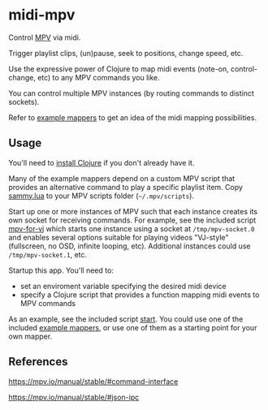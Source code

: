 # midi-mpv

Control [MPV](https://mpv.io/) via midi.

Trigger playlist clips, (un)pause, seek to positions, change speed, etc.

Use the expressive power of Clojure to map midi events (note-on, control-change, etc) to any MPV commands you like.

You can control multiple MPV instances (by routing commands to distinct sockets).

Refer to [example mappers](example-mappers) to get an idea of the midi mapping possibilities.

## Usage

You'll need to [install Clojure](https://clojure.org/guides/install_clojure) if you don't already have it.

Many of the example mappers depend on a custom MPV script that provides an alternative command to play a specific playlist item.
Copy [sammy.lua](mpv/scripts/sammy.lua) to your MPV scripts folder (`~/.mpv/scripts`).

Start up one or more instances of MPV such that each instance creates its own socket for receiving commands.
For example, see the included script [mpv-for-vj](scripts/mpv-for-vj) which starts one instance using a socket at `/tmp/mpv-socket.0` and enables several options suitable for playing videos "VJ-style" (fullscreen, no OSD, infinite looping, etc). Additional instances could use `/tmp/mpv-socket.1`, etc.

Startup this app. You'll need to:
- set an enviroment variable specifying the desired midi device
- specify a Clojure script that provides a function mapping midi events to MPV commands

As an example, see the included script [start](scripts/start).
You could use one of the included [example mappers](example-mappers), or use one of them as a starting point for your own mapper.

## References

https://mpv.io/manual/stable/#command-interface

https://mpv.io/manual/stable/#json-ipc
